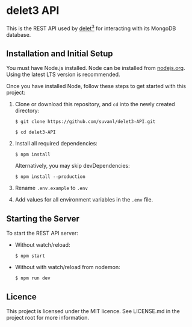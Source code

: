 # delet3 API

This is the REST API used by [delet<sup>3</sup>](https://github.com/suvanl/delet3) for interacting with its MongoDB database.

## Installation and Initial Setup
You must have Node.js installed. Node can be installed from [nodejs.org](https://nodejs.org/). Using the latest LTS version is recommended.

Once you have installed Node, follow these steps to get started with this project:
1. Clone or download this repository, and `cd` into the newly created directory:
    ```
    $ git clone https://github.com/suvanl/delet3-API.git
    ```

    ```
    $ cd delet3-API
    ```

2. Install all required dependencies:
    ```
    $ npm install
    ```

    Alternatively, you may skip devDependencies:
    ```
    $ npm install --production
    ```
3. Rename `.env.example` to `.env`
4. Add values for all environment variables in the `.env` file.

## Starting the Server
To start the REST API server:

- Without watch/reload:
    ```
    $ npm start
    ```

- Without with watch/reload from nodemon:
    ```
    $ npm run dev
    ```

## Licence
This project is licensed under the MIT licence. See LICENSE.md in the project root for more information.

